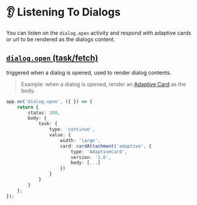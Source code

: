 # 👂 Listening To Dialogs

You can listen on the `dialog.open` activity and respond with adaptive cards or url to
be rendered as the dialogs content.

## [`dialog.open` (task/fetch)](https://learn.microsoft.com/en-us/microsoftteams/platform/task-modules-and-cards/task-modules/task-modules-bots?tabs=nodejs#invoke-a-dialog-using-taskfetch)

triggered when a dialog is opened, used to render dialog contents.

> Example: when a dialog is opened, render an [Adaptive Card](https://https://adaptivecards.microsoft.com//) as the body.

```typescript
app.on('dialog.open', ({ }) => {
    return {
        status: 200,
        body: {
            task: {
                type: 'continue',
                value: {
                    width: 'large',
                    card: cardAttachment('adaptive', {
                        type: 'AdaptiveCard',
                        version: '1.6',
                        body: [...]
                    })
                }
            }
        }
    };
});
```
